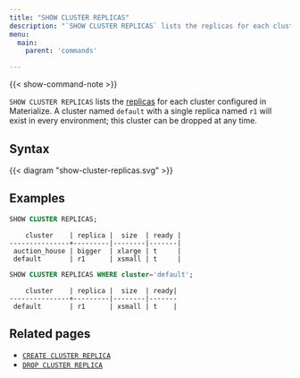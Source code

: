 ```yaml
---
title: "SHOW CLUSTER REPLICAS"
description: "`SHOW CLUSTER REPLICAS` lists the replicas for each cluster configured in Materialize."
menu:
  main:
    parent: 'commands'

---
```


{{< show-command-note >}}

`SHOW CLUSTER REPLICAS` lists the [replicas](/overview/key-concepts/#cluster-replicas) for each cluster configured in Materialize. A cluster named `default` with a single replica named `r1` will exist in every environment; this cluster can be dropped at any time.

## Syntax

{{< diagram "show-cluster-replicas.svg" >}}

## Examples

```sql
SHOW CLUSTER REPLICAS;
```

```nofmt
    cluster    | replica |  size  | ready |
---------------+---------|--------|-------|
 auction_house | bigger  | xlarge | t     |
 default       | r1      | xsmall | t     |
```

```sql
SHOW CLUSTER REPLICAS WHERE cluster='default';
```

```nofmt
    cluster    | replica |  size  | ready|
---------------+---------|--------|-------
 default       | r1      | xsmall | t    |
```


## Related pages

- [`CREATE CLUSTER REPLICA`](../create-cluster-replica)
- [`DROP CLUSTER REPLICA`](../drop-cluster-replica)
